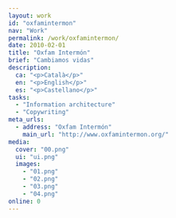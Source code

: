 ```yaml
---
layout: work
id: "oxfamintermon"
nav: "Work"
permalink: /work/oxfamintermon/
date: 2010-02-01
title: "Oxfam Intermón"
brief: "Cambiamos vidas"
description:
  ca: "<p>Català</p>"
  en: "<p>English</p>"
  es: "<p>Castellano</p>"
tasks:
  - "Information architecture"
  - "Copywriting"
meta_urls:
  - address: "Oxfam Intermón"
    main_url: "http://www.oxfamintermon.org/"
media:
  cover: "00.png"
  ui: "ui.png"
  images:
    - "01.png"
    - "02.png"
    - "03.png"
    - "04.png"
online: 0
---
```

